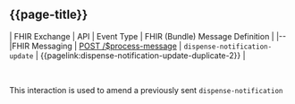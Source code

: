 ## {{page-title}}

| FHIR Exchange | API | Event Type | FHIR (Bundle) Message Definition |
|--
|FHIR Messaging | [POST /$process-message](https://digital.nhs.uk/developer/api-catalogue/electronic-prescription-service-fhir#api-Dispensing-send-dispense-notification-message) |  `dispense-notification-update` | {{pagelink:dispense-notification-update-duplicate-2}} |

<br>

This interaction is used to amend a previously sent `dispense-notification`